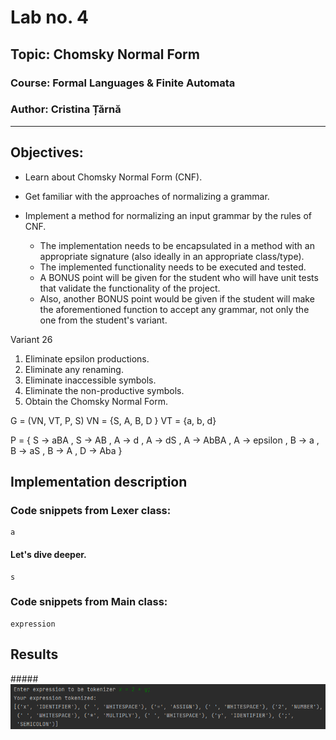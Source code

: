# Lab no. 4
## Topic: Chomsky Normal Form

### Course: Formal Languages & Finite Automata
### Author: Cristina Țărnă

----
## Objectives:
* Learn about Chomsky Normal Form (CNF).

* Get familiar with the approaches of normalizing a grammar.

* Implement a method for normalizing an input grammar by the rules of CNF.
    * The implementation needs to be encapsulated in a method with an appropriate signature (also ideally in an appropriate class/type).
    * The implemented functionality needs to be executed and tested.
    * A BONUS point will be given for the student who will have unit tests that validate the functionality of the project.
    * Also, another BONUS point would be given if the student will make the aforementioned function to accept any grammar, not only the one from the student's variant.

Variant 26

1. Eliminate epsilon productions.
2. Eliminate any renaming.
3. Eliminate inaccessible symbols.
4. Eliminate the non-productive symbols.
5. Obtain the Chomsky Normal Form.

G = (VN, VT,  P, S)
VN = {S, A, B, D } 
VT = {a, b, d} 

P = { S -> aBA ,
S -> AB ,
A -> d ,
A -> dS ,
A -> AbBA ,
A -> epsilon ,
B -> a ,
B -> aS ,
B -> A ,
D -> Aba 
}
## Implementation description

### Code snippets from Lexer class:
```
a
```
 
#### Let's dive deeper.
```
s
```


### Code snippets from Main class:

```
expression      
```

## Results
#####![img.png](../images/lab3_1.png)